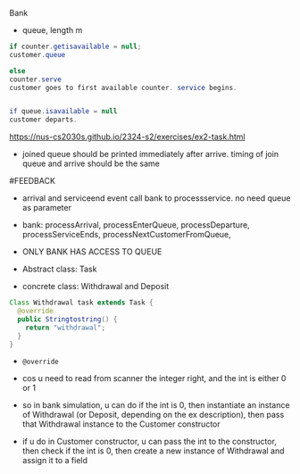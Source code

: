 Bank
- queue, length m

```Java
if counter.getisavailable = null; 
customer.queue

else 
counter.serve
customer goes to first available counter. service begins. 


if queue.isavailable = null
customer departs. 
```

https://nus-cs2030s.github.io/2324-s2/exercises/ex2-task.html

- joined queue should be printed immediately after arrive. timing of join queue and arrive should be the same

#FEEDBACK 
- arrival and serviceend event call bank to processservice. no need queue as parameter
- bank: processArrival, processEnterQueue, processDeparture, processServiceEnds, processNextCustomerFromQueue,
- ONLY BANK HAS ACCESS TO QUEUE

- Abstract class: Task
- concrete class: Withdrawal and Deposit
```Java
Class Withdrawal task extends Task {
  @override
  public Stringtostring() {
    return "withdrawal";
  }
}
```
- `@override`

- cos u need to read from scanner the integer right, and the int is either 0 or 1
- so in bank simulation, u can do if the int is 0, then instantiate an instance of Withdrawal (or Deposit, depending on the ex description), then pass that Withdrawal instance to the Customer constructor
- if u do in Customer constructor, u can pass the int to the constructor, then check if the int is 0, then create a new instance of Withdrawal and assign it to a field


